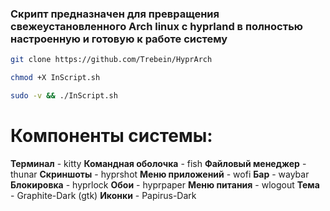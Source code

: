 ### Скрипт предназначен для превращения свежеустановленного Arch linux с hyprland в полностью настроенную и готовую к работе систему

```BASH
git clone https://github.com/Trebein/HyprArch
```
```BASH
chmod +X InScript.sh
```
```BASH
sudo -v && ./InScript.sh
```

# Компоненты системы:
**Терминал** - kitty
**Командная оболочка** - fish
**Файловый менеджер** - thunar
**Скриншоты** - hyprshot
**Меню приложений** - wofi
**Бар** - waybar
**Блокировка** - hyprlock
**Обои** -  hyprpaper
**Меню питания** - wlogout
**Тема** - Graphite-Dark (gtk)
**Иконки** - Papirus-Dark
